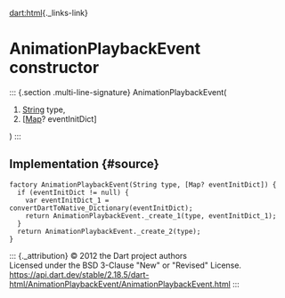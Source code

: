 [dart:html](../../dart-html/dart-html-library){._links-link}

AnimationPlaybackEvent constructor
==================================

::: {.section .multi-line-signature}
AnimationPlaybackEvent(

1.  [String](../../dart-core/string-class) type,
2.  \[[Map](../../dart-core/map-class)? eventInitDict\]

)
:::

Implementation {#source}
--------------

``` {.language-dart data-language="dart"}
factory AnimationPlaybackEvent(String type, [Map? eventInitDict]) {
  if (eventInitDict != null) {
    var eventInitDict_1 = convertDartToNative_Dictionary(eventInitDict);
    return AnimationPlaybackEvent._create_1(type, eventInitDict_1);
  }
  return AnimationPlaybackEvent._create_2(type);
}
```

::: {._attribution}
© 2012 the Dart project authors\
Licensed under the BSD 3-Clause \"New\" or \"Revised\" License.\
<https://api.dart.dev/stable/2.18.5/dart-html/AnimationPlaybackEvent/AnimationPlaybackEvent.html>
:::
